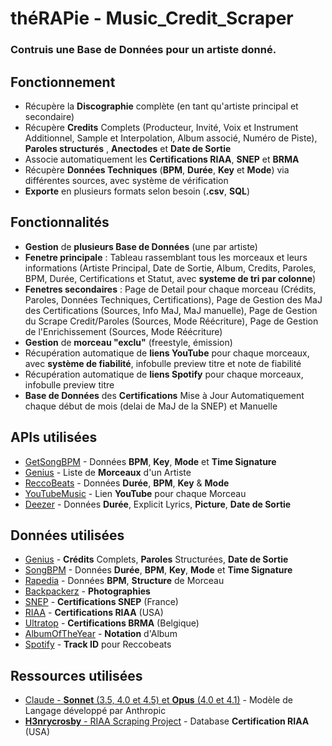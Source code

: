 # théRAPie - Music_Credit_Scraper
### Contruis une Base de Données pour un artiste donné.

## Fonctionnement
- Récupère la **Discographie** complète (en tant qu'artiste principal et secondaire)
- Récupère **Credits** Complets (Producteur, Invité, Voix et Instrument Additionnel, Sample et Interpolation, Album associé, Numéro de Piste), **Paroles structurés** , **Anectodes** et **Date de Sortie**
- Associe automatiquement les **Certifications RIAA**, **SNEP** et **BRMA**
- Récupère **Données Techniques** (**BPM**, **Durée**, **Key** et **Mode**) via différentes sources, avec système de vérification
- **Exporte** en plusieurs formats selon besoin (**.csv**, **SQL**)

## Fonctionnalités
- **Gestion** de **plusieurs Base de Données** (une par artiste)
- **Fenetre principale** : Tableau rassemblant tous les morceaux et leurs informations (Artiste Principal, Date de Sortie, Album, Credits, Paroles, BPM, Durée, Certifications et Statut, avec **systeme de tri par colonne**)
- **Fenetres secondaires** : Page de Detail pour chaque morceau (Crédits, Paroles, Données Techniques, Certifications), Page de Gestion des MaJ des Certifications (Sources, Info MaJ, MaJ manuelle), Page de Gestion du Scrape Credit/Paroles (Sources, Mode Réécriture), Page de Gestion de l'Enrichissement (Sources, Mode Réécriture)
- **Gestion** de **morceau "exclu"** (freestyle, émission)
- Récupération automatique de **liens YouTube** pour chaque morceaux, avec **système de fiabilité**, infobulle preview titre et note de fiabilité
- Récupération automatique de **liens Spotify** pour chaque morceaux, infobulle preview titre
- **Base de Données** des **Certifications** Mise à Jour Automatiquement chaque début de mois (delai de MaJ de la SNEP) et Manuelle

## APIs utilisées
- [GetSongBPM](https://getsongbpm.com/)                             - Données **BPM**, **Key**, **Mode** et **Time Signature**
- [Genius](https://docs.genius.com/)                                - Liste de **Morceaux** d'un Artiste
- [ReccoBeats](https://reccobeats.com/)                             - Données **Durée**, **BPM**, **Key** & **Mode**
- [YouTubeMusic](https://ytmusicapi.readthedocs.io/en/stable/#)     - Lien **YouTube** pour chaque Morceau
- [Deezer](https://developers.deezer.com/api)                       - Données **Durée**, Explicit Lyrics, **Picture**, **Date de Sortie**

## Données utilisées
- [Genius](https://genius.com/)                                     - **Crédits** Complets, **Paroles** Structurées, **Date de Sortie**
- [SongBPM](https://songbpm.com/)                                   - Données **Durée**, **BPM**, **Key**, **Mode** et **Time Signature**
- [Rapedia](https://rapedia.fr/)                                    - Données **BPM**, **Structure** de Morceau
- [Backpackerz](https://www.thebackpackerz.com/)                    - **Photographies**
- [SNEP](https://snepmusique.com/)                                  - **Certifications SNEP** (France)
- [RIAA](https://www.riaa.com/gold-platinum/)                       - **Certifications RIAA** (USA)
- [Ultratop](https://www.ultratop.be)                               - **Certifications BRMA** (Belgique)
- [AlbumOfTheYear](https://www.albumoftheyear.org/)                 - **Notation** d'Album
- [Spotify](https://open.spotify.com/intl-fr)                       - **Track ID** pour Reccobeats

## Ressources utilisées
- [Claude - **Sonnet** (3.5, 4.0 et 4.5) et **Opus** (4.0 et 4.1)](https://claude.ai/)              - Modèle de Langage développé par Anthropic
- [**H3nrycrosby** - RIAA Scraping Project](https://github.com/H3nrycrosby/riaa_scraping_project/)  - Database **Certification RIAA** (USA)

